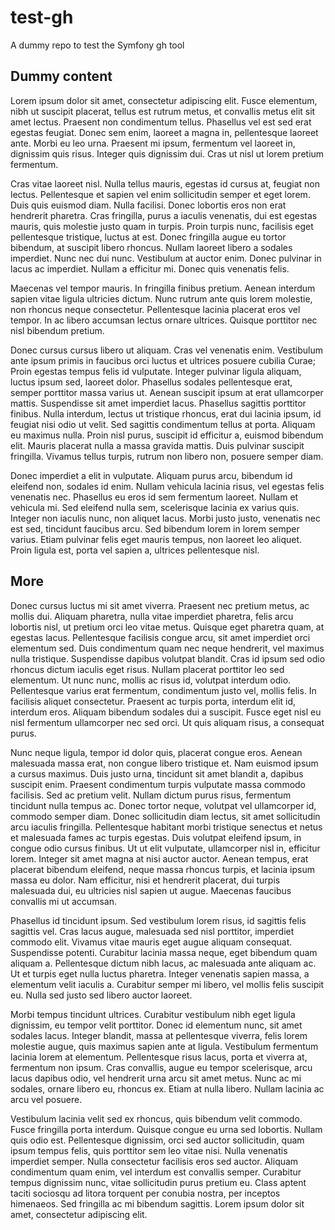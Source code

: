 # test-gh
A dummy repo to test the Symfony gh tool

## Dummy content



Lorem ipsum dolor sit amet, consectetur adipiscing elit. Fusce elementum, nibh ut suscipit placerat, tellus est rutrum metus, et convallis metus elit sit amet lectus. Praesent non condimentum tellus. Phasellus vel est sed erat egestas feugiat. Donec sem enim, laoreet a magna in, pellentesque laoreet ante. Morbi eu leo urna. Praesent mi ipsum, fermentum vel laoreet in, dignissim quis risus. Integer quis dignissim dui. Cras ut nisl ut lorem pretium fermentum.

Cras vitae laoreet nisl. Nulla tellus mauris, egestas id cursus at, feugiat non lectus. Pellentesque et sapien vel enim sollicitudin semper et eget lorem. Duis quis euismod diam. Nulla facilisi. Donec lobortis eros non erat hendrerit pharetra. Cras fringilla, purus a iaculis venenatis, dui est egestas mauris, quis molestie justo quam in turpis. Proin turpis nunc, facilisis eget pellentesque tristique, luctus at est. Donec fringilla augue eu tortor bibendum, at suscipit libero rhoncus. Nullam laoreet libero a sodales imperdiet. Nunc nec dui nunc. Vestibulum at auctor enim. Donec pulvinar in lacus ac imperdiet. Nullam a efficitur mi. Donec quis venenatis felis.

Maecenas vel tempor mauris. In fringilla finibus pretium. Aenean interdum sapien vitae ligula ultricies dictum. Nunc rutrum ante quis lorem molestie, non rhoncus neque consectetur. Pellentesque lacinia placerat eros vel tempor. In ac libero accumsan lectus ornare ultrices. Quisque porttitor nec nisl bibendum pretium.

Donec cursus cursus libero ut aliquam. Cras vel venenatis enim. Vestibulum ante ipsum primis in faucibus orci luctus et ultrices posuere cubilia Curae; Proin egestas tempus felis id vulputate. Integer pulvinar ligula aliquam, luctus ipsum sed, laoreet dolor. Phasellus sodales pellentesque erat, semper porttitor massa varius ut. Aenean suscipit ipsum at erat ullamcorper mattis. Suspendisse sit amet imperdiet lacus. Phasellus sagittis porttitor finibus. Nulla interdum, lectus ut tristique rhoncus, erat dui lacinia ipsum, id feugiat nisi odio ut velit. Sed sagittis condimentum tellus at porta. Aliquam eu maximus nulla. Proin nisl purus, suscipit id efficitur a, euismod bibendum elit. Mauris placerat nulla a massa gravida mattis. Duis pulvinar suscipit fringilla. Vivamus tellus turpis, rutrum non libero non, posuere semper diam.

Donec imperdiet a elit in vulputate. Aliquam purus arcu, bibendum id eleifend non, sodales id enim. Nullam vehicula lacinia risus, vel egestas felis venenatis nec. Phasellus eu eros id sem fermentum laoreet. Nullam et vehicula mi. Sed eleifend nulla sem, scelerisque lacinia ex varius quis. Integer non iaculis nunc, non aliquet lacus. Morbi justo justo, venenatis nec est sed, tincidunt faucibus arcu. Sed bibendum lorem in lorem semper varius. Etiam pulvinar felis eget mauris tempus, non laoreet leo aliquet. Proin ligula est, porta vel sapien a, ultrices pellentesque nisl. 

## More



Donec cursus luctus mi sit amet viverra. Praesent nec pretium metus, ac mollis dui. Aliquam pharetra, nulla vitae imperdiet pharetra, felis arcu lobortis nisl, ut pretium orci leo vitae metus. Quisque eget pharetra quam, at egestas lacus. Pellentesque facilisis congue arcu, sit amet imperdiet orci elementum sed. Duis condimentum quam nec neque hendrerit, vel maximus nulla tristique. Suspendisse dapibus volutpat blandit. Cras id ipsum sed odio rhoncus dictum iaculis eget risus. Nullam placerat porttitor leo sed elementum. Ut nunc nunc, mollis ac risus id, volutpat interdum odio. Pellentesque varius erat fermentum, condimentum justo vel, mollis felis. In facilisis aliquet consectetur. Praesent ac turpis porta, interdum elit id, interdum eros. Aliquam bibendum sodales dui a suscipit. Fusce eget nisl eu nisl fermentum ullamcorper nec sed orci. Ut quis aliquam risus, a consequat purus.

Nunc neque ligula, tempor id dolor quis, placerat congue eros. Aenean malesuada massa erat, non congue libero tristique et. Nam euismod ipsum a cursus maximus. Duis justo urna, tincidunt sit amet blandit a, dapibus suscipit enim. Praesent condimentum turpis vulputate massa commodo facilisis. Sed ac pretium velit. Nullam dictum purus risus, fermentum tincidunt nulla tempus ac. Donec tortor neque, volutpat vel ullamcorper id, commodo semper diam. Donec sollicitudin diam lectus, sit amet sollicitudin arcu iaculis fringilla. Pellentesque habitant morbi tristique senectus et netus et malesuada fames ac turpis egestas. Duis volutpat eleifend ipsum, in congue odio cursus finibus. Ut ut elit vulputate, ullamcorper nisl in, efficitur lorem. Integer sit amet magna at nisi auctor auctor. Aenean tempus, erat placerat bibendum eleifend, neque massa rhoncus turpis, et lacinia ipsum massa eu dolor. Nam efficitur, nisi et hendrerit placerat, dui turpis malesuada dui, eu ultricies nisl sapien ut augue. Maecenas faucibus convallis mi ut accumsan.

Phasellus id tincidunt ipsum. Sed vestibulum lorem risus, id sagittis felis sagittis vel. Cras lacus augue, malesuada sed nisl porttitor, imperdiet commodo elit. Vivamus vitae mauris eget augue aliquam consequat. Suspendisse potenti. Curabitur lacinia massa neque, eget bibendum quam aliquam a. Pellentesque dictum nibh lacus, ac malesuada ante aliquam ac. Ut et turpis eget nulla luctus pharetra. Integer venenatis sapien massa, a elementum velit iaculis a. Curabitur semper mi libero, vel mollis felis suscipit eu. Nulla sed justo sed libero auctor laoreet.

Morbi tempus tincidunt ultrices. Curabitur vestibulum nibh eget ligula dignissim, eu tempor velit porttitor. Donec id elementum nunc, sit amet sodales lacus. Integer blandit, massa at pellentesque viverra, felis lorem molestie augue, quis maximus sapien ante at ligula. Vestibulum fermentum lacinia lorem at elementum. Pellentesque risus lacus, porta et viverra at, fermentum non ipsum. Cras convallis, augue eu tempor scelerisque, arcu lacus dapibus odio, vel hendrerit urna arcu sit amet metus. Nunc ac mi sodales, ornare libero eu, rhoncus ex. Etiam at nulla libero. Nullam lacinia ac arcu vel posuere.

Vestibulum lacinia velit sed ex rhoncus, quis bibendum velit commodo. Fusce fringilla porta interdum. Quisque congue eu urna sed lobortis. Nullam quis odio est. Pellentesque dignissim, orci sed auctor sollicitudin, quam ipsum tempus felis, quis porttitor sem leo vitae nisi. Nulla venenatis imperdiet semper. Nulla consectetur facilisis eros sed auctor. Aliquam condimentum quam enim, vel interdum est convallis semper. Curabitur tempus dignissim nunc, vitae sollicitudin purus pretium eu. Class aptent taciti sociosqu ad litora torquent per conubia nostra, per inceptos himenaeos. Sed fringilla ac mi bibendum sagittis. Lorem ipsum dolor sit amet, consectetur adipiscing elit. 

